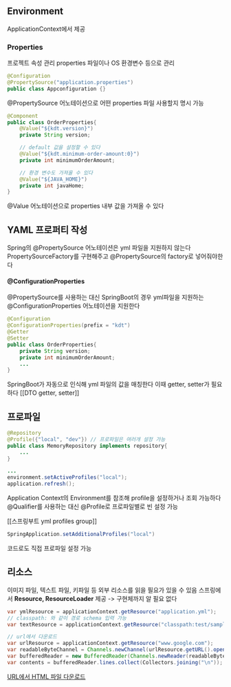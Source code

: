 ## Environment
ApplicationContext에서 제공
### Properties
프로젝트 속성 관리
properties 파일이나 OS 환경변수 등으로 관리
```java
@Configuration
@PropertySource("application.properties")
public class Appconfiguration {}
```
@PropertySource 어노테이션으로 어떤 properties 파일 사용할지 명시 가능

```java
@Component
public class OrderProperties{
	@Value("${kdt.version}")
	private String version;

	// default 값을 설정할 수 있다
	@Value("${kdt.minimum-order-amount:0}")
	private int minimumOrderAmount;

	// 환경 변수도 가져올 수 있다
	@Value("${JAVA_HOME}")
	private int javaHome;
}
```
@Value 어노테이션으로 properties 내부 값을 가져올 수 있다
## YAML 프로퍼티 작성
Spring의 @PropertySource 어노테이션은 yml 파일을 지원하지 않는다
PropertySourceFactory를 구현해주고 @PropertySource의 factory로 넣어줘야한다
#### @ConfigurationProperties
@PropertySource를 사용하는 대신 SpringBoot의 경우
yml파일을 지원하는 @ConfigurationProperties 어노테이션을 지원한다
```java
@Configuration
@ConfigurationProperties(prefix = "kdt")
@Getter
@Setter
public class OrderProperties{
	private String version;
	private int minimumOrderAmount;
	...
}
```
SpringBoot가 자동으로 인식해 yml 파일의 값을 매칭한다
이때 getter, setter가 필요하다
[[DTO getter, setter]]
## 프로파일
```java
@Repository
@Profile({"local", "dev"}) // 프로파일은 여러개 설정 가능
public class MemoryRepository implements repository{
	...
}

...
environment.setActiveProfiles("local");
application.refresh();
```
Application Context의 Environment를 참조해 profile을 설정하거나 조회 가능하다
@Qualifier를 사용하는 대신 @Profile로 프로파일별로 빈 설정 가능

[[스프링부트 yml profiles group]]

```java
SpringApplication.setAdditionalProfiles("local")
```
코드로도 직접 프로파일 설정 가능
## 리소스
이미지 파일, 텍스트 파일, 키파일 등 외부 리소스를 읽을 필요가 있을 수 있음
스프링에서 **Resource, ResourceLoader** 제공 -> 구현체까지 알 필요 없다
```java
var ymlResource = applicationContext.getResource("application.yml");
// classpath: 와 같이 경로 schema 입력 가능
var textResource = applicationContext.getResource("classpath:test/sample.txt");

// url에서 다운로드
var urlResource = applicationContext.getResource("www.google.com");
var readableByteChannel = Channels.newChannel(urlResource.getURL().openStream());
var bufferedReader = new BufferedReader(Channels.newReader(readableByteChannel, StandardCharsets.UTF_8));
var contents = bufferedReader.lines.collect(Collectors.joining("\n"));
```
[URL에서 HTML 파일 다운로드](https://jaime-note.tistory.com/35)

